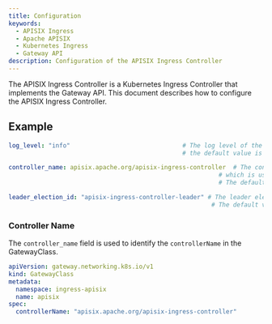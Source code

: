 ```yaml
---
title: Configuration
keywords:
  - APISIX Ingress
  - Apache APISIX
  - Kubernetes Ingress
  - Gateway API
description: Configuration of the APISIX Ingress Controller
---
```

<!--
#
# Licensed to the Apache Software Foundation (ASF) under one or more
# contributor license agreements.  See the NOTICE file distributed with
# this work for additional information regarding copyright ownership.
# The ASF licenses this file to You under the Apache License, Version 2.0
# (the "License"); you may not use this file except in compliance with
# the License.  You may obtain a copy of the License at
#
#     http://www.apache.org/licenses/LICENSE-2.0
#
# Unless required by applicable law or agreed to in writing, software
# distributed under the License is distributed on an "AS IS" BASIS,
# WITHOUT WARRANTIES OR CONDITIONS OF ANY KIND, either express or implied.
# See the License for the specific language governing permissions and
# limitations under the License.
#
-->

The APISIX Ingress Controller is a Kubernetes Ingress Controller that implements the Gateway API. This document describes how to configure the APISIX Ingress Controller.

## Example

```yaml
log_level: "info"                               # The log level of the APISIX Ingress Controller.
                                                # the default value is "info".

controller_name: apisix.apache.org/apisix-ingress-controller  # The controller name of the APISIX Ingress Controller,
                                                          # which is used to identify the controller in the GatewayClass.
                                                          # The default value is "apisix.apache.org/apisix-ingress-controller".

leader_election_id: "apisix-ingress-controller-leader" # The leader election ID for the APISIX Ingress Controller.
                                                        # The default value is "apisix-ingress-controller-leader".
```

### Controller Name

The `controller_name` field is used to identify the `controllerName` in the GatewayClass.

```yaml
apiVersion: gateway.networking.k8s.io/v1
kind: GatewayClass
metadata:
  namespace: ingress-apisix
  name: apisix
spec:
  controllerName: "apisix.apache.org/apisix-ingress-controller"
```
